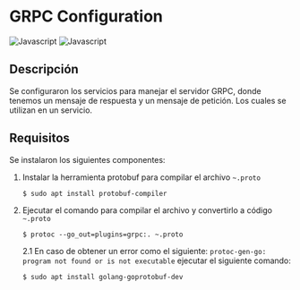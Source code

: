 <h1> GRPC Configuration </h1>

![Javascript](https://img.shields.io/badge/Go-gray?style=flat-square&logo=go)
![Javascript](https://img.shields.io/badge/Protocol_Buffer-gray?style=flat-square&logo=buffer)

<h2> Descripción </h2>

Se configuraron los servicios para manejar el servidor GRPC, donde tenemos un mensaje de respuesta y un mensaje de petición. Los cuales se utilizan en un servicio.

<h2> Requisitos </h2>

Se instalaron los siguientes componentes:

1.  Instalar la herramienta protobuf para compilar el archivo ```~.proto```

    ```    
    $ sudo apt install protobuf-compiler
    ```

2. Ejecutar el comando para compilar el archivo y convertirlo a código ```~.proto```

    ```
    $ protoc --go_out=plugins=grpc:. ~.proto
    ```

    2.1 En caso de obtener un error como el  siguiente: ```protoc-gen-go: program not found or is not executable``` ejecutar el siguiente comando:

    ```
    $ sudo apt install golang-goprotobuf-dev
    ```
